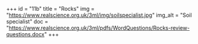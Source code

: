 +++
id = "11b"
title = "Rocks"
img = "https://www.realscience.org.uk/3ml/img/soilspecialist.jpg"
img_alt = "Soil specialist"
doc = "https://www.realscience.org.uk/3ml/pdfs/WordQuestions/Rocks-review-questions.docx"
+++

